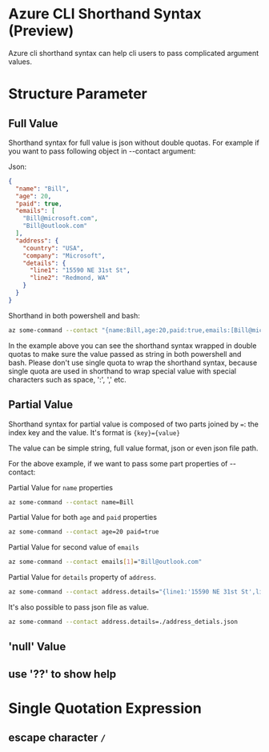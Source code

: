 Azure CLI Shorthand Syntax (Preview)
======

Azure cli shorthand syntax can help cli users to pass complicated argument values. 

# Structure Parameter

## Full Value

Shorthand syntax for full value is json without double quotas.
For example if you want to pass following object in --contact argument:

Json:
```json
{
  "name": "Bill",
  "age": 20,
  "paid": true,
  "emails": [
    "Bill@microsoft.com",
    "Bill@outlook.com"
  ],
  "address": {
    "country": "USA",
    "company": "Microsoft",
    "details": {
      "line1": "15590 NE 31st St",
      "line2": "Redmond, WA"
    }
  }
}
```

Shorthand in both powershell and bash:
```bash
az some-command --contact "{name:Bill,age:20,paid:true,emails:[Bill@microsoft.com,Bill@outlook.com],address:{country:USA,company:Microsoft,details:{line1:'15590 NE 31st St',line2:'Redmond, WA'}}}"
```

In the example above you can see the shorthand syntax wrapped in double quotas to make sure the value passed as string in both powershell and bash.
Please don't use single quota to wrap the shorthand syntax, because single quota are used in shorthand to wrap special value with special characters such as space, ':', ',' etc.


## Partial Value

Shorthand syntax for partial value is composed of two parts joined by `=`: the index key and the value. It's format is `{key}={value}`

The value can be simple string, full value format, json or even json file path.

For the above example, if we want to pass some part properties of --contact:


Partial Value for `name` properties
```bash
az some-command --contact name=Bill
```

Partial Value for both `age` and `paid` properties
```bash
az some-command --contact age=20 paid=true
```

Partial Value for second value of `emails`
```bash
az some-command --contact emails[1]="Bill@outlook.com"
```

Partial Value for `details` property of `address`.
```bash
az some-command --contact address.details="{line1:'15590 NE 31st St',line2:'Redmond, WA'}"
```

It's also possible to pass json file as value.
```bash
az some-command --contact address.details=./address_detials.json
```

## 'null' Value

## use '??' to show help

# Single Quotation Expression

## escape character `/`
